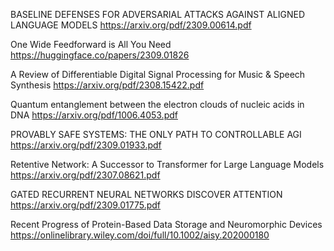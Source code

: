 
BASELINE DEFENSES FOR ADVERSARIAL ATTACKS AGAINST ALIGNED LANGUAGE MODELS
https://arxiv.org/pdf/2309.00614.pdf

One Wide Feedforward is All You Need
https://huggingface.co/papers/2309.01826

A Review of Differentiable Digital Signal Processing for Music & Speech Synthesis
https://arxiv.org/pdf/2308.15422.pdf

Quantum entanglement between the electron clouds of nucleic acids in DNA
https://arxiv.org/pdf/1006.4053.pdf

PROVABLY SAFE SYSTEMS: THE ONLY PATH TO CONTROLLABLE AGI
https://arxiv.org/pdf/2309.01933.pdf

Retentive Network: A Successor to Transformer for Large Language Models
https://arxiv.org/pdf/2307.08621.pdf

GATED RECURRENT NEURAL NETWORKS DISCOVER ATTENTION
https://arxiv.org/pdf/2309.01775.pdf

Recent Progress of Protein-Based Data Storage and Neuromorphic Devices
https://onlinelibrary.wiley.com/doi/full/10.1002/aisy.202000180